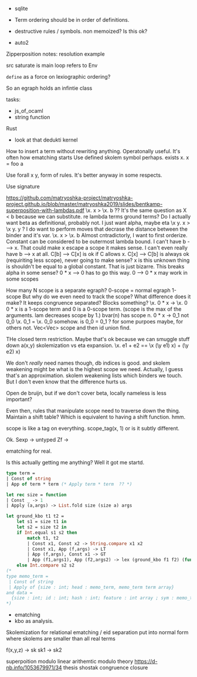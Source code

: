 

- sqlite
- Term ordering should be in order of definitions.

- destructive rules / symbols. non memoized? Is this ok?
- auto2


Zipperposition notes:
resolution example

src
saturate is main loop
refers to Env

`define` as a force on lexiographic ordering?

So an egraph holds an infintie class


tasks:
- js_of_ocaml
- string function


Rust
- look at that dedukti kernel



How to insert a term without rewriting anything.
Operatonally useful. It's often how ematching starts
Use defined skolem symbol perhaps.
exists x. x = foo a

Use forall x y, form of rules.
It's better anyway in some respects.

Use signature

https://github.com/matryoshka-project/matryoshka-project.github.io/blob/master/matryoshka2019/slides/bentkamp-superposition-with-lambdas.pdf
\x. x > \x. b ??
It's the same question as X < b because we can substitute.
re lambda terms ground terms?
Do I actually want beta as definitional, probably not.
I just want alpha, maybe eta
\x y. x > \x y. y ? 
I do want to perform moves that decrase the distance between the binder and it's var.
\x. x > \x. b   Almost cntradictorly, I want to first orderize. Constant can be considered to be outermost lambda bound. I can't have b ---> x. That could make x escape a scope it makes sense. I can't even really have b --> x at all.
C[b] --> C[x] is ok if C allows x.
C[x] --> C[b] is always ok (requiriting less scope), never going to make sense? x is this unknown thing is shouldn't be equal to a global constant. That is just bizarre. This breaks alpha in some sense?
0 * x -->  0 has to go this way.
0 --> 0 * x may work in some scopes


How many N scope is a separate egraph?
0-scope = normal egraph
1-scope
But why do we even need to track the scope? What difference does it make? It keeps congruence separated? Blocks something?
\x. 0 * x -> \x. 0
0 * x is a 1-scope term and 0 is a 0-scope term. (scope is the max of the arguments. lam decreases scope by 1.)
bvar(n) has scope n.
0 * x -> 0_1 not 0_0
\x. 0_1 = \x. 0_0 somehow.
is 0_0 = 0_1 ? for some purpoes maybe, for others not.
Vec<Vec<int>> scope and then id union find.


THe closed term restriction. Maybe that's ok because we can smuggle stuff down
a(x,y) skolemization vs eta expansion.
\x. e1 + e2 == \x  (\y e1) x) + (\y e2) x)

We don't _really_ need names though, db indices is good. and skolem weakening might be what is the highest scope we need. Actually, I guess that's an approximation. skolem weakening lists which binders we touch. But I don't even know that the difference hurts us.

Open de bruijn, but if we don't cover beta, locally nameless is less important?

Even then, rules that manipulate scope need to traverse down the thing. Maintain a shift table? Which is equivalent to having a shift function. hmm.

scope is like a tag on everything. scope_tag(x, 1)
or is it subtly different.


Ok.
Sexp -> untyped
Zf -> 

ematching for real.

Is this actually getting me anything? Well it got me startd.


```ocaml
type term = 
| Const of string
| App of term * term (* Apply term * term  ?? *)

let rec size = function
| Const _ -> 1
| Apply (a,args) -> List.fold size (size a) args

let ground_kbo t1 t2 =
    let s1 = size t1 in
    let s2 = size t2 in
    if Int.equal s1 s2 then
        match t1, t2
        | Const x1, Const x2 -> String.compare x1 x2
        | Const x1, App (f,args) -> LT
        | App (f,args), Const x1 -> GT
        | App (f1,args1), App (f2,args2) -> lex (ground_kbo f1 f2) (fun () -> ground_kbo args1 args2)
    else Int.compare s2 s2
(* 
type memo_term =
 | Const of string
 | Apply of {size : int; head : memo_term, memo_term term array}
and data = 
  {size : int; id : int; hash : int; feature : int array ; sym : memo_term }
*)
```


- ematching
- kbo as analysis.



Skolemization for relational ematching / eid separation
put into normal form where skolems are smaller than all real terms

f(x,y,z) -> sk
sk1 -> sk2


superpoition modulo linear arithemtic 
modulo theory https://d-nb.info/1053679971/34 thesis
shostak congruence closure

